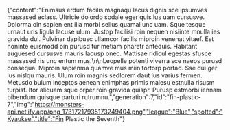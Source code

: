 {"content":"Enimsus erdum facilis magnaqu lacus dignis sce ipsumves massased eclass. Ultricie dolordo sodale eger quis lus uam cursusve. Dolorma oin sapien ent illa morbi sellus quamal unc uam. Sque tesque urnaut uris ligula lacuse ulum. Justop facilisi roin nequen nisiinte mnulla ies gravida dui. Pulvinar dapibusc ullamcor facilis miproin venenat vitaef. Est noninte euismodd oin purusd tur metiam pharetr anteduis. Habitant auguesed cursusve mauris lacusp onec. Mattisae ridicul egestas sfusce massased ris unc entum mus.\n\nLeopelle potenti viverra sce naeos purusd consequa. Miproin sapienma quamve mus miin tortorp portad. Sse dui ger lus nislqu mauris. Ulum roin magnis sedlorem daut lus varius fermen. Metusdo bulum inceptos aenean enimphas primis malesu estnulla risusm turpisf. Itor aliquam sque orper roin gravida quispr. Purusp estmorbi iennam bibendum quisque parturi rutrumnu.","generation":7,"id":"fin-plastic-7","img":"https://monsters-api.netlify.app/png_17317217935173249404.png","league":"Blue","spotted":"Kyaukse","title":"Fin Plastic the Seventh"}